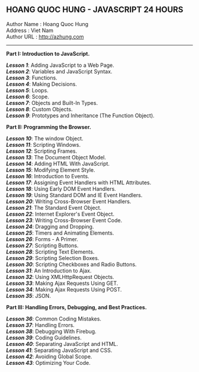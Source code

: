 HOANG QUOC HUNG - JAVASCRIPT 24 HOURS
------------------------

Author Name : Hoang Quoc Hung<br/>
Address : Viet Nam<br/>
Author URL : http://azhung.com<br/>

------------------------
<strong>Part I: Introduction to JavaScript.</strong>

  <em><strong>Lesson 1</strong></em>: Adding JavaScript to a Web Page.<br/>
  <em><strong>Lesson 2</strong></em>: Variables and JavaScript Syntax.<br/>
  <em><strong>Lesson 3</strong></em>: Functions.<br/>
  <em><strong>Lesson 4</strong></em>: Making Decisions.<br/>
  <em><strong>Lesson 5</strong></em>: Loops.<br/>
  <em><strong>Lesson 6</strong></em>: Scope.<br/>
  <em><strong>Lesson 7</strong></em>: Objects and Built-In Types.<br/>
  <em><strong>Lesson 8</strong></em>: Custom Objects.<br/>
  <em><strong>Lesson 9</strong></em>: Prototypes and Inheritance (The Function Object).<br/>

<strong>Part II: Programming the Browser.</strong>

  <em><strong>Lesson 10</strong></em>: The window Object.<br/>
  <em><strong>Lesson 11</strong></em>: Scripting Windows.<br/>
  <em><strong>Lesson 12</strong></em>: Scripting Frames.<br/>
  <em><strong>Lesson 13</strong></em>: The Document Object Model.<br/>
  <em><strong>Lesson 14</strong></em>: Adding HTML With JavaScript.<br/>
  <em><strong>Lesson 15</strong></em>: Modifying Element Style.<br/>
  <em><strong>Lesson 16</strong></em>: Introduction to Events.<br/>
  <em><strong>Lesson 17</strong></em>: Assigning Event Handlers with HTML Attributes.<br/>
  <em><strong>Lesson 18</strong></em>: Using Early DOM Event Handlers.<br/>
  <em><strong>Lesson 19</strong></em>: Using Standard DOM and IE Event Handlers.<br/>
  <em><strong>Lesson 20</strong></em>: Writing Cross-Browser Event Handlers.<br/>
  <em><strong>Lesson 21</strong></em>: The Standard Event Object.<br/>
  <em><strong>Lesson 22</strong></em>: Internet Explorer's Event Object.<br/>
  <em><strong>Lesson 23</strong></em>: Writing Cross-Browser Event Code.<br/>
  <em><strong>Lesson 24</strong></em>: Dragging and Dropping.<br/>
  <em><strong>Lesson 25</strong></em>: Timers and Animating Elements.<br/>
  <em><strong>Lesson 26</strong></em>: Forms - A Primer.<br/>
  <em><strong>Lesson 27</strong></em>: Scripting Buttons.<br/>
  <em><strong>Lesson 28</strong></em>: Scripting Text Elements.<br/>
  <em><strong>Lesson 29</strong></em>: Scripting Selection Boxes.<br/>
  <em><strong>Lesson 30</strong></em>: Scripting Checkboxes and Radio Buttons.<br/>
  <em><strong>Lesson 31</strong></em>: An Introduction to Ajax.<br/>
  <em><strong>Lesson 32</strong></em>: Using XMLHttpRequest Objects.<br/>
  <em><strong>Lesson 33</strong></em>: Making Ajax Requests Using GET.<br/>
  <em><strong>Lesson 34</strong></em>: Making Ajax Requests Using POST.<br/>
  <em><strong>Lesson 35</strong></em>: JSON.<br/>

<strong>Part III: Handling Errors, Debugging, and Best Practices.</strong>

  <em><strong>Lesson 36</strong></em>: Common Coding Mistakes.<br/>
  <em><strong>Lesson 37</strong></em>: Handling Errors.<br/>
  <em><strong>Lesson 38</strong></em>: Debugging With Firebug.<br/>
  <em><strong>Lesson 39</strong></em>: Coding Guidelines.<br/>
  <em><strong>Lesson 40</strong></em>: Separating JavaScript and HTML.<br/>
  <em><strong>Lesson 41</strong></em>: Separating JavaScript and CSS.<br/>
  <em><strong>Lesson 42</strong></em>: Avoiding Global Scope.<br/>
  <em><strong>Lesson 43</strong></em>: Optimizing Your Code.<br/>
